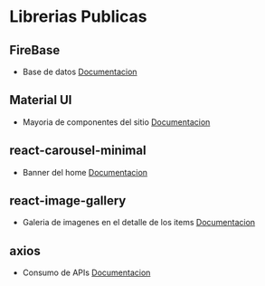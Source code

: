 # Librerias Publicas

## FireBase

- Base de datos
  [Documentacion](https://www.npmjs.com/package/firebase)

## Material UI

- Mayoria de componentes del sitio
  [Documentacion](https://mui.com/material-ui/getting-started/overview/)

## react-carousel-minimal

- Banner del home
  [Documentacion](https://www.npmjs.com/package/react-carousel-minimal)

## react-image-gallery

- Galeria de imagenes en el detalle de los items
  [Documentacion](https://www.npmjs.com/package/react-image-gallery)

## axios

- Consumo de APIs
  [Documentacion](https://axios-http.com/docs/intro)
